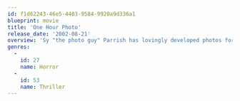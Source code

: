 ```yaml
---
id: f1d62243-46e5-4403-9584-9920a9d336a1
blueprint: movie
title: 'One Hour Photo'
release_date: '2002-08-21'
overview: 'Sy "the photo guy" Parrish has lovingly developed photos for the Yorkin family since their son was a baby. But as the Yorkins'' lives become fuller, Sy''s only seems lonelier, until he eventually believes he''s part of their family. When "Uncle" Sy''s picture-perfect fantasy collides with an ugly dose of reality, what happens next "has the spine-tingling elements of the best psychological thrillers!"'
genres:
  -
    id: 27
    name: Horror
  -
    id: 53
    name: Thriller
---
```

